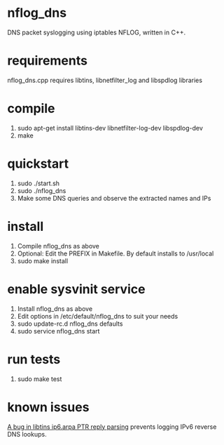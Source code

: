 # nflog_dns
DNS packet syslogging using iptables NFLOG, written in C++.

# requirements

nflog_dns.cpp requires libtins, libnetfilter_log and libspdlog libraries

# compile

1. sudo apt-get install libtins-dev libnetfilter-log-dev libspdlog-dev
2. make

# quickstart

1. sudo ./start.sh
2. sudo ./nflog_dns
3. Make some DNS queries and observe the extracted names and IPs

# install

1. Compile nflog_dns as above
2. Optional: Edit the PREFIX in Makefile. By default installs to /usr/local
3. sudo make install

# enable sysvinit service

1. Install nflog_dns as above
2. Edit options in /etc/default/nflog_dns to suit your needs
3. sudo update-rc.d nflog_dns defaults
4. sudo service nflog_dns start

# run tests

1. sudo make test

# known issues

[A bug in libtins ip6.arpa PTR reply parsing](https://github.com/mfontanini/libtins/issues/551) 
prevents logging IPv6 reverse DNS lookups.

